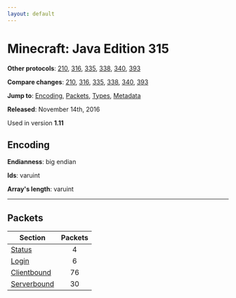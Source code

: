 ```yaml
---
layout: default
---
```


# Minecraft: Java Edition 315

**Other protocols**: [210](./java315), [316](./java315), [335](./java315), [338](./java315), [340](./java315), [393](./java315)

**Compare changes**: [210](../diff/java/210-315), [316](../diff/java/315-316), [335](../diff/java/315-335), [338](../diff/java/315-338), [340](../diff/java/315-340), [393](../diff/java/315-393)

**Jump to**: [Encoding](#encoding), [Packets](#packets), [Types](java315/types), [Metadata](java315/metadata)

**Released**: November 14th, 2016

Used in version **1.11**

## Encoding

**Endianness**: big endian

**Ids**: varuint

**Array's length**: varuint

-----
## Packets

Section | Packets
---|:---:
[Status](java315/status) | 4
[Login](java315/login) | 6
[Clientbound](java315/clientbound) | 76
[Serverbound](java315/serverbound) | 30
